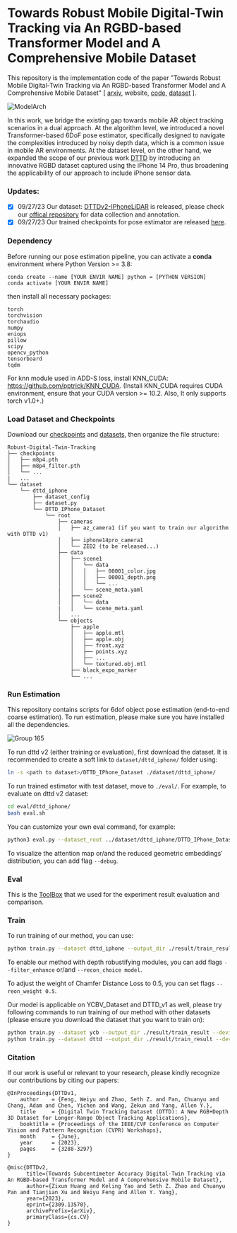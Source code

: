 # Towards Robust Mobile Digital-Twin Tracking via An RGBD-based Transformer Model and A Comprehensive Mobile Dataset
This repository is the implementation code of the paper "Towards Robust Mobile Digital-Twin Tracking via An RGBD-based Transformer Model and A Comprehensive Mobile Dataset" [ [arxiv](https://arxiv.org/abs/2309.13570), website, [code](https://github.com/OpenARK-Berkeley/DigitalTwin-6DPose/edit/), [dataset](https://github.com/OpenARK-Berkeley/DTTDv2-IPhoneLiDAR) ]. 

![ModelArch](https://github.com/OpenARK-Berkeley/DigitalTwin-6DPose/assets/106426767/3f78f335-2801-4822-934c-55bac10c543d)

In this work, we bridge the existing gap towards mobile AR object tracking scenarios in a dual approach. At the algorithm level, we introduced a novel Transformer-based 6DoF  pose estimator, specifically designed to navigate the complexities introduced by noisy depth data, which is a common issue in mobile AR environments. At the dataset level, on the other hand, we expanded the scope of our previous work [DTTD](https://arxiv.org/abs/2302.05991) by introducing an innovative RGBD dataset captured using the iPhone 14 Pro, thus broadening the applicability of our approach to include iPhone sensor data. 

### Updates:
- [x] 09/27/23 Our dataset: [DTTDv2-IPhoneLiDAR](https://drive.google.com/drive/folders/1U7YJKSrlWOY5h2MJRc_cwJPkQ8600jbd) is released, please check our [offical repository](https://github.com/OpenARK-Berkeley/DTTDv2-IPhoneLiDAR) for data collection and annotation.
- [x] 09/27/23 Our trained checkpoints for pose estimator are released [here](https://drive.google.com/drive/folders/18laguqXN7b-WTFrHlRpbteqmE8oRF_8H?usp=drive_link).

### Dependency

Before running our pose estimation pipeline, you can activate a __conda__ environment where Python Version >= 3.8:
```
conda create --name [YOUR ENVIR NAME] python = [PYTHON VERSION]
conda activate [YOUR ENVIR NAME]
```

then install all necessary packages:
```
torch
torchvision
torchaudio
numpy
eniops
pillow
scipy
opencv_python
tensorboard
tqdm
```

For knn module used in ADD-S loss, install KNN_CUDA: https://github.com/pptrick/KNN_CUDA. (Install KNN_CUDA requires CUDA environment, ensure that your CUDA version >= 10.2. Also, It only supports torch v1.0+.)

### Load Dataset and Checkpoints
Download our [checkpoints](https://drive.google.com/drive/folders/18laguqXN7b-WTFrHlRpbteqmE8oRF_8H?usp=drive_link) and [datasets](https://drive.google.com/drive/folders/1U7YJKSrlWOY5h2MJRc_cwJPkQ8600jbd), then organize the file structure:
```
Robust-Digital-Twin-Tracking
├── checkpoints
│   ├── m8p4.pth
│   ├── m8p4_filter.pth
│   └── ...
|   ...
└── dataset
    └── dttd_iphone
        ├── dataset_config
        ├── dataset.py
        └── DTTD_IPhone_Dataset
            └── root
                ├── cameras
                │   ├── az_camera1 (if you want to train our algorithm with DTTD v1)
                │   ├── iphone14pro_camera1
                │   └── ZED2 (to be released...)
                ├── data
                │   ├── scene1
                │   │   └── data
                │   │   │   ├── 00001_color.jpg
                │   │   │   ├── 00001_depth.png
                │   │   │   └── ...
                |   │   └── scene_meta.yaml
                │   ├── scene2
                │   │   └── data
                |   │   └── scene_meta.yaml
                │   ...
                └── objects
                    ├── apple
                    │   ├── apple.mtl
                    │   ├── apple.obj
                    │   ├── front.xyz
                    │   ├── points.xyz
                    │   ├── ...
                    │   └── textured.obj.mtl
                    ├── black_expo_marker
                    └── ...
```

### Run Estimation
This repository contains scripts for 6dof object pose estimation (end-to-end coarse estimation). To run estimation, please make sure you have installed all the dependencies.

![Group 165](https://github.com/OpenARK-Berkeley/Robust-Digital-Twin-Tracking/assets/106426767/1eea98b3-3d90-4afb-a23e-7874f5cad888)

To run dttd v2 (either training or evaluation), first download the dataset. It is recommended to create a soft link to `dataset/dttd_iphone/` folder using:
```bash
ln -s <path to dataset>/DTTD_IPhone_Dataset ./dataset/dttd_iphone/
```
To run trained estimator with test dataset, move to `./eval/`. For example, to evaluate on dttd v2 dataset:
```bash
cd eval/dttd_iphone/
bash eval.sh
```
You can customize your own eval command, for example:
```bash
python3 eval.py --dataset_root ../dataset/dttd_iphone/DTTD_IPhone_Dataset/root --model ../checkpoints/m8p4.pth --output eval_results --visualize 
```

To visualize the attention map or/and the reduced geometric embeddings' distribution, you can add flag `--debug`.

### Eval
This is the [ToolBox](https://github.com/yuxng/YCB_Video_toolbox) that we used for the experiment result evaluation and comparison.

### Train
To run training of our method, you can use:
```bash
python train.py --dataset dttd_iphone --output_dir ./result/train_result --device 0 --batch_size 1 --lr 1e-6 --min_lr 1e-7 --warm_epoch 1 --pretrain ./checkpoints/m8p4_filter_modelrecon.pth
```
To enable our method with depth robustifying modules, you can add flags `--filter_enhance` or/and `--recon_choice model`.

To adjust the weight of Chamfer Distance Loss to 0.5, you can set flags `--reon_weight 0.5`.

Our model is applicable on YCBV_Dataset and DTTD_v1 as well, please try following commands to run training of our method with other datasets (please ensure you download the dataset that you want to train on):
```bash
python train.py --dataset ycb --output_dir ./result/train_result --device 0 --batch_size 1 --lr 1e-6 --min_lr 1e-7 --warm_epoch 1
python train.py --dataset dttd --output_dir ./result/train_result --device 0 --batch_size 1 --lr 1e-6 --min_lr 1e-7 --warm_epoch 1
```

### Citation
If our work is useful or relevant to your research, please kindly recognize our contributions by citing our papers:
```
@InProceedings{DTTDv1,
    author    = {Feng, Weiyu and Zhao, Seth Z. and Pan, Chuanyu and Chang, Adam and Chen, Yichen and Wang, Zekun and Yang, Allen Y.},
    title     = {Digital Twin Tracking Dataset (DTTD): A New RGB+Depth 3D Dataset for Longer-Range Object Tracking Applications},
    booktitle = {Proceedings of the IEEE/CVF Conference on Computer Vision and Pattern Recognition (CVPR) Workshops},
    month     = {June},
    year      = {2023},
    pages     = {3288-3297}
}

@misc{DTTDv2,
      title={Towards Subcentimeter Accuracy Digital-Twin Tracking via An RGBD-based Transformer Model and A Comprehensive Mobile Dataset}, 
      author={Zixun Huang and Keling Yao and Seth Z. Zhao and Chuanyu Pan and Tianjian Xu and Weiyu Feng and Allen Y. Yang},
      year={2023},
      eprint={2309.13570},
      archivePrefix={arXiv},
      primaryClass={cs.CV}
}
```


